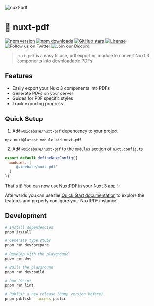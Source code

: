 ![nuxt-pdf](.github/preview.jpg)

# 📄 nuxt-pdf

[![npm version][npm-version-src]][npm-version-href]
[![npm downloads][npm-downloads-src]][npm-downloads-href]
[![GitHub stars](https://badgen.net/github/stars/sidebase/nuxt-pdf)](https://GitHub.com/sidebase/nuxt-pdf/)
[![License][license-src]][license-href]
[![Follow us on Twitter](https://badgen.net/badge/icon/twitter?icon=twitter&label)](https://twitter.com/sidebase_io)
[![Join our Discord](https://badgen.net/badge/icon/discord?icon=discord&label)](https://discord.gg/NDDgQkcv3s)

> `nuxt-pdf` is a easy to use, pdf exporting module to convert Nuxt 3 components into downloadable PDFs.

## Features

- Easily export your Nuxt 3 components into PDFs
- Generate PDFs on your server
- Guides for PDF specific styles
- Track exporting progress

## Quick Setup

1. Add `@sidebase/nuxt-pdf` dependency to your project

```bash
npx nuxi@latest module add nuxt-pdf
```

2. Add `@sidebase/nuxt-pdf` to the `modules` section of `nuxt.config.ts`

```js
export default defineNuxtConfig({
  modules: [
    '@sidebase/nuxt-pdf'
  ]
})
```

That's it! You can now use NuxtPDF in your Nuxt 3 app ✨

Afterwards you can use the [Quick Start documentation](https://sidebase.io/nuxt-pdf/getting-started/quick-start) to explore the features and properly configure your NuxtPDF instance!

## Development

```bash
# Install dependencies
pnpm install

# Generate type stubs
pnpm run dev:prepare

# Develop with the playground
pnpm run dev

# Build the playground
pnpm run dev:build

# Run ESLint
pnpm run lint

# Publish a new release (bump version before)
pnpm publish --access public
```

<!-- Badges -->
[npm-version-src]: https://img.shields.io/npm/v/@sidebase/nuxt-pdf/latest.svg
[npm-version-href]: https://npmjs.com/package/@sidebase/nuxt-pdf

[npm-downloads-src]: https://img.shields.io/npm/dt/@sidebase/nuxt-pdf.svg
[npm-downloads-href]: https://npmjs.com/package/@sidebase/nuxt-pdf

[license-src]: https://img.shields.io/npm/l/@sidebase/nuxt-pdf.svg
[license-href]: https://npmjs.com/package/@sidebase/nuxt-pdf
